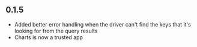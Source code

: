 ## 0.1.5

- Added better error handling when the driver can't find the keys that it's looking for from the query results
- Charts is now a trusted app